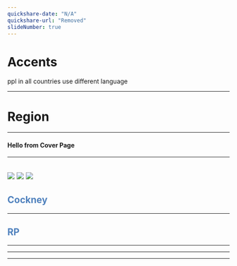 ```yaml
---
quickshare-date: "N/A"
quickshare-url: "Removed"
slideNumber: true
---
```

# Accents
ppl in all countries use different language

---
# Region
---
#### Hello from Cover Page

---
<split even>

![](https://picsum.photos/id/1005/250/250) 
![](https://picsum.photos/id/1010/250/250) 
![](https://picsum.photos/id/1025/250/250) 
</split>
---
## <font color="#4f81bd">Cockney</font>
---
## <font color="#4f81bd">RP</font>
---

---

---